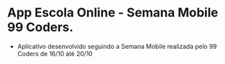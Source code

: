 # App Escola Online - Semana Mobile 99 Coders.
* Aplicativo desenvolvido seguindo a Semana Mobile realizada pelo 99 Coders de 16/10 até 20/10
